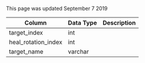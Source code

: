 This page was updated September 7 2019

| Column              | Data Type | Description |
| ------------------- | --------- | ----------- |
| target_index        | int       |             |
| heal_rotation_index | int       |             |
| target_name         | varchar   |             |